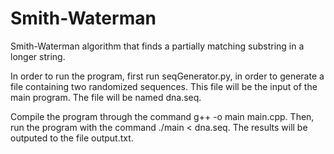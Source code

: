 # Smith-Waterman
Smith-Waterman algorithm that finds a partially matching substring in a longer string. 

In order to run the program, first run seqGenerator.py, in order to generate a file containing two randomized sequences. This file will be the input of the main program. The file will be named dna.seq. 

Compile the program through the command g++ -o main main.cpp. Then, run the program with the command ./main < dna.seq. The results will be outputed to the file output.txt.
